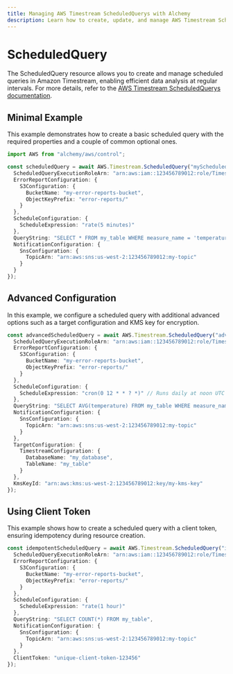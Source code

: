 ```yaml
---
title: Managing AWS Timestream ScheduledQuerys with Alchemy
description: Learn how to create, update, and manage AWS Timestream ScheduledQuerys using Alchemy Cloud Control.
---
```


# ScheduledQuery

The ScheduledQuery resource allows you to create and manage scheduled queries in Amazon Timestream, enabling efficient data analysis at regular intervals. For more details, refer to the [AWS Timestream ScheduledQuerys documentation](https://docs.aws.amazon.com/timestream/latest/userguide/).

## Minimal Example

This example demonstrates how to create a basic scheduled query with the required properties and a couple of common optional ones.

```ts
import AWS from "alchemy/aws/control";

const scheduledQuery = await AWS.Timestream.ScheduledQuery("myScheduledQuery", {
  ScheduledQueryExecutionRoleArn: "arn:aws:iam::123456789012:role/TimestreamQueryRole",
  ErrorReportConfiguration: {
    S3Configuration: {
      BucketName: "my-error-reports-bucket",
      ObjectKeyPrefix: "error-reports/"
    }
  },
  ScheduleConfiguration: {
    ScheduleExpression: "rate(5 minutes)"
  },
  QueryString: "SELECT * FROM my_table WHERE measure_name = 'temperature'",
  NotificationConfiguration: {
    SnsConfiguration: {
      TopicArn: "arn:aws:sns:us-west-2:123456789012:my-topic"
    }
  }
});
```

## Advanced Configuration

In this example, we configure a scheduled query with additional advanced options such as a target configuration and KMS key for encryption.

```ts
const advancedScheduledQuery = await AWS.Timestream.ScheduledQuery("advancedScheduledQuery", {
  ScheduledQueryExecutionRoleArn: "arn:aws:iam::123456789012:role/TimestreamQueryRole",
  ErrorReportConfiguration: {
    S3Configuration: {
      BucketName: "my-error-reports-bucket",
      ObjectKeyPrefix: "error-reports/"
    }
  },
  ScheduleConfiguration: {
    ScheduleExpression: "cron(0 12 * * ? *)" // Runs daily at noon UTC
  },
  QueryString: "SELECT AVG(temperature) FROM my_table WHERE measure_name = 'temperature'",
  NotificationConfiguration: {
    SnsConfiguration: {
      TopicArn: "arn:aws:sns:us-west-2:123456789012:my-topic"
    }
  },
  TargetConfiguration: {
    TimestreamConfiguration: {
      DatabaseName: "my_database",
      TableName: "my_table"
    }
  },
  KmsKeyId: "arn:aws:kms:us-west-2:123456789012:key/my-kms-key"
});
```

## Using Client Token

This example shows how to create a scheduled query with a client token, ensuring idempotency during resource creation.

```ts
const idempotentScheduledQuery = await AWS.Timestream.ScheduledQuery("idempotentScheduledQuery", {
  ScheduledQueryExecutionRoleArn: "arn:aws:iam::123456789012:role/TimestreamQueryRole",
  ErrorReportConfiguration: {
    S3Configuration: {
      BucketName: "my-error-reports-bucket",
      ObjectKeyPrefix: "error-reports/"
    }
  },
  ScheduleConfiguration: {
    ScheduleExpression: "rate(1 hour)"
  },
  QueryString: "SELECT COUNT(*) FROM my_table",
  NotificationConfiguration: {
    SnsConfiguration: {
      TopicArn: "arn:aws:sns:us-west-2:123456789012:my-topic"
    }
  },
  ClientToken: "unique-client-token-123456"
});
```